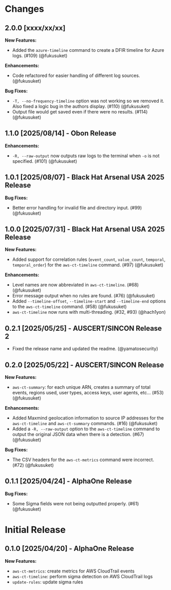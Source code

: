 # Changes

## 2.0.0 [xxxx/xx/xx]

**New Features:**

- Added the `azure-timeline` command to create a DFIR timeline for Azure logs. (#109) (@fukusuket)

**Enhancements:**

- Code refactored for easier handling of different log sources. (@fukusuket)

**Bug Fixes:**

- `-T, --no-frequency-timeline` option was not working so we removed it. Also fixed a logic bug in the authors display. (#110) (@fukusuket)
- Output file would get saved even if there were no results. (#114) (@fukusuket)

## 1.1.0 [2025/08/14] - Obon Release

**Enhancements:**

- `-R, --raw-output` now outputs raw logs to the terminal when `-o` is not specified. (#101) (@fukusuket)

## 1.0.1 [2025/08/07] - Black Hat Arsenal USA 2025 Release

**Bug Fixes:**

- Better error handling for invalid file and directory input. (#99) (@fukusuket)

## 1.0.0 [2025/07/31] - Black Hat Arsenal USA 2025 Release

**New Features:**

- Added support for correlation rules (`event_count`, `value_count`, `temporal`, `temporal_order`) for the `aws-ct-timeline` command. (#97) (@fukusuket)

**Enhancements:**

- Level names are now abbreviated in `aws-ct-timeline`. (#68) (@fukusuket)
- Error message output when no rules are found. (#76) (@fukusuket)
- Added `--timeline-offset`, `--timeline-start` and `--timeline-end` options to the `aws-ct-timeline` command. (#58) (@fukusuket)
- `aws-ct-timeline` now runs with multi-threading. (#32, #93) (@hach1yon)
 
## 0.2.1 [2025/05/25] - AUSCERT/SINCON Release 2

- Fixed the release name and updated the readme. (@yamatosecurity)

## 0.2.0 [2025/05/22] - AUSCERT/SINCON Release

**New Features:**

- `aws-ct-summary`: for each unique ARN, creates a summary of total events, regions used, user types, access keys, user agents, etc...  (#53) (@fukusuket)

**Enhancements:**

- Added Maxmind geolocation information to source IP addresses for the `aws-ct-timeline` and `aws-ct-summary` commands. (#16) (@fukusuket)
- Added a `-R, --raw-output` option to the `aws-ct-timeline` command to output the original JSON data when there is a detection. (#67) (@fukusuket)

**Bug Fixes:**

- The CSV headers for the `aws-ct-metrics` command were incorrect. (#72) (@fukusuket)

## 0.1.1 [2025/04/24] - AlphaOne Release

**Bug Fixes:**

- Some Sigma fields were not being outputted properly. (#61) (@fukusuket)

# Initial Release

## 0.1.0 [2025/04/20] - AlphaOne Release

**New Features:**

- `aws-ct-metrics`: create metrics for AWS CloudTrail events
- `aws-ct-timeline`: perform sigma detection on AWS CloudTrail logs
- `update-rules`: update sigma rules